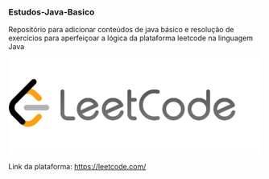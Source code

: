 ### Estudos-Java-Basico

Repositório para adicionar conteúdos de java básico e resolução de exercícios para aperfeiçoar a lógica da plataforma leetcode na linguagem Java

![imagem com o banner da leetcode](https://github.com/Rayane420/Estudos-Java-Basico/blob/leetCode/leetcode.png)

Link da plataforma: https://leetcode.com/
